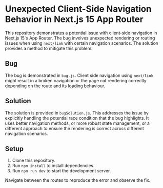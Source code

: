 # Unexpected Client-Side Navigation Behavior in Next.js 15 App Router

This repository demonstrates a potential issue with client-side navigation in Next.js 15's App Router.  The bug involves unexpected rendering or routing issues when using `next/link` with certain navigation scenarios.  The solution provides a method to mitigate this problem.

## Bug

The bug is demonstrated in `bug.js`. Client side navigation using `next/link` might result in a broken navigation or the page not rendering correctly depending on the route and its loading behaviour.

## Solution

The solution is provided in `bugSolution.js`. This addresses the issue by explicitly handling the potential race condition that the bug highlights. It uses better navigation methods, or more robust state management, or a different approach to ensure the rendering is correct across different navigation scenarios.

## Setup

1. Clone this repository.
2. Run `npm install` to install dependencies.
3. Run `npm run dev` to start the development server.

Navigate between the routes to reproduce the error and observe the fix.